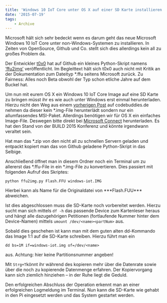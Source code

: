 ```yaml
---
title: 'Windows 10 IoT Core unter OS X auf einer SD Karte installieren'
date: '2015-07-19'
tags:
    - Archive
---
```


Microsoft hält sich sehr bedeckt wenn es darum geht das neue Microsoft Windows 10 IoT Core unter non-Windows-Systemen zu installieren. In Zeiten von OpenSource, Github und Co. stellt sich dies allerdings kein all zu großes Problem da.

Der Entwickler [t0x0](https://github.com/t0x0) hat auf Github ein kleines Python-Skript namens [‘ffu2img’](https://github.com/t0x0/random/wiki/ffu2img) veröffentlicht. Im Begleittext hält sich t0x0 auch nicht mit Kritik an der Dokumentation zum Dateityp \*.ffu seitens Microsoft zurück. Zu Fairness: Alles noch Beta obwohl der Typ schon etliche Jahre auf dem Buckel hat.

Um nun mit eurem OS X ein Windows 10 IoT Core Image auf eine SD Karte zu bringen müsst ihr es wie auch unter Windows erst einmal herunterladen. Hierzu nicht den Weg aus einem [vorherigen Post](http://www.codebuddies.de/2015/07/19/startschuss-windows-10-iot-auf-dem-raspberry-pi-2-installieren/) auf codebuddies.de nehmen da dieser kein \*.img-File herunterlädt sondern nur ein allumfassendes MSI-Paket. Allerdings benötigen wir für OS X ein einfaches Image-File. Deswegen bitte direkt bei [Microsoft Connect](https://connect.microsoft.com/windowsembeddedIoT/Downloads/DownloadDetails.aspx?DownloadID=57782) herunterladen. Es hat den Stand von der BUILD 2015 Konferenz und könnte irgendwann veraltet sein.

Hat man das \*.zip von den nicht all zu schnellen Servern geladen und entpackt kopiert man das von Github geladene Python-Skript in das Selbige.

Anschließend öffnet man in diesem Ordner noch ein Terminal um zu allererst das \*.ffu-File in ein \*.img-File zu konvertieren. Dies passiert mit folgenden Aufruf des Skriptes: 
```
python ffu2img.py Flash.FFU windows-iot.IMG
```
 Hierbei kann als Name für die Originaldatei von \*\*\*Flash.FUU\*\*\* abweichen.

Ist dies abgeschlossen muss die SD-Karte noch vorbereitet werden. Hierzu sucht man sich mittels `df -h` das passende Device zum Kartenleser heraus und hängt alle dazugehörigen Petitionen (fortlaufende Nummer hinter dem Device-Namen) mittels `umount /dev/<name><partNum>` aus.

Sobald dies geschehen ist kann man mit dem guten alten dd-Kommando das Image 1:1 auf die SD-Karte schreiben. Hierzu führt man ein 

```dd bs=1M if=windows-iot.img of=/dev/<name>``` 

aus. Achtung: hier keine Partitionsnummer angeben!

Mit `Strg+T`könnt ihr während des kopieren mehr über die Datenrate sowie über die noch zu kopierende Datenmenge erfahren. Der Kopiervorgang kann sich ziemlich hinziehen – in der Ruhe liegt die Geduld.

Den erfolgreichen Abschluss der Operation erkennt man an einer erfolgreichen Logmeldung im Terminal. Nun kann die SD-Karte wie gehabt in den Pi eingesetzt werden und das System gestartet werden.